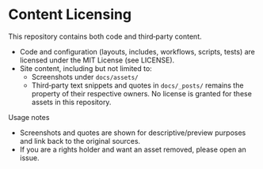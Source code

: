 # Content Licensing

This repository contains both code and third‑party content.

- Code and configuration (layouts, includes, workflows, scripts, tests) are licensed under the MIT License (see LICENSE).
- Site content, including but not limited to:
  - Screenshots under `docs/assets/`
  - Third‑party text snippets and quotes in `docs/_posts/`
  remains the property of their respective owners. No license is granted for these assets in this repository.

Usage notes
- Screenshots and quotes are shown for descriptive/preview purposes and link back to the original sources.
- If you are a rights holder and want an asset removed, please open an issue.
